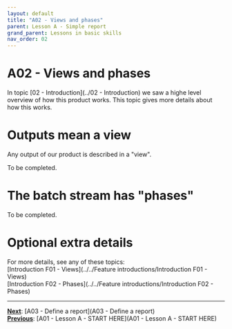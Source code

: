 ```yaml
---
layout: default
title: "A02 - Views and phases"
parent: Lesson A - Simple report
grand_parent: Lessons in basic skills
nav_order: 02
---
```


# A02 - Views and phases
In topic [02 - Introduction](../02 - Introduction) we saw a highe level overview of how this product works.
This topic gives more details about how this works.

# Outputs mean a view
Any output of our product is described in a "view".  

To be completed.  



# The batch stream has "phases"

To be completed.  


# Optional extra details
For more details, see any of these topics:  
[Introduction F01 - Views](../../Feature introductions/Introduction F01 - Views)  
[Introduction F02 - Phases](../../Feature introductions/Introduction F02 - Phases)  



---
**<u>Next</u>**: [A03 - Define a report](A03 - Define a report)   
**<u>Previous</u>**: [A01 - Lesson A - START HERE](A01 - Lesson A - START HERE)  
